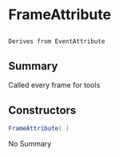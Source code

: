 # FrameAttribute

## 
```c#
Derives from EventAttribute
```

## Summary

Called every frame for tools
## Constructors

```c#
FrameAttribute( ) 
```
No Summary
